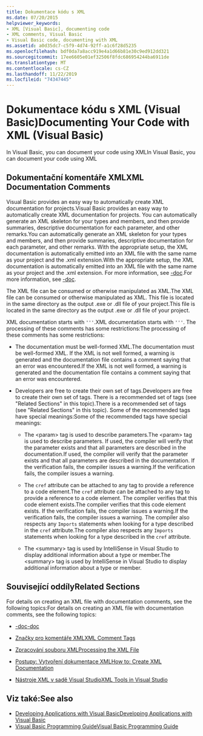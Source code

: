 ```yaml
---
title: Dokumentace kódu s XML
ms.date: 07/20/2015
helpviewer_keywords:
- XML [Visual Basic], documenting code
- XML comments, Visual Basic
- Visual Basic code, documenting with XML
ms.assetid: a0d35dc7-c5f9-4d74-92ff-a1c6f28d5235
ms.openlocfilehash: bdf0da7a8acc919e4a1d66b81e30c9ed912dd321
ms.sourcegitcommit: 17ee6605e01ef32506f8fdc686954244ba6911de
ms.translationtype: MT
ms.contentlocale: cs-CZ
ms.lasthandoff: 11/22/2019
ms.locfileid: "74347445"
---
```

# <a name="documenting-your-code-with-xml-visual-basic"></a><span data-ttu-id="7dc2d-102">Dokumentace kódu s XML (Visual Basic)</span><span class="sxs-lookup"><span data-stu-id="7dc2d-102">Documenting Your Code with XML (Visual Basic)</span></span>

<span data-ttu-id="7dc2d-103">In Visual Basic, you can document your code using XML</span><span class="sxs-lookup"><span data-stu-id="7dc2d-103">In Visual Basic, you can document your code using XML</span></span>

## <a name="xml-documentation-comments"></a><span data-ttu-id="7dc2d-104">Dokumentační komentáře XML</span><span class="sxs-lookup"><span data-stu-id="7dc2d-104">XML Documentation Comments</span></span>

<span data-ttu-id="7dc2d-105">Visual Basic provides an easy way to automatically create XML documentation for projects.</span><span class="sxs-lookup"><span data-stu-id="7dc2d-105">Visual Basic provides an easy way to automatically create XML documentation for projects.</span></span> <span data-ttu-id="7dc2d-106">You can automatically generate an XML skeleton for your types and members, and then provide summaries, descriptive documentation for each parameter, and other remarks.</span><span class="sxs-lookup"><span data-stu-id="7dc2d-106">You can automatically generate an XML skeleton for your types and members, and then provide summaries, descriptive documentation for each parameter, and other remarks.</span></span> <span data-ttu-id="7dc2d-107">With the appropriate setup, the XML documentation is automatically emitted into an XML file with the same name as your project and the .xml extension.</span><span class="sxs-lookup"><span data-stu-id="7dc2d-107">With the appropriate setup, the XML documentation is automatically emitted into an XML file with the same name as your project and the .xml extension.</span></span> <span data-ttu-id="7dc2d-108">For more information, see [-doc](../../../visual-basic/reference/command-line-compiler/doc.md).</span><span class="sxs-lookup"><span data-stu-id="7dc2d-108">For more information, see [-doc](../../../visual-basic/reference/command-line-compiler/doc.md).</span></span>

<span data-ttu-id="7dc2d-109">The XML file can be consumed or otherwise manipulated as XML.</span><span class="sxs-lookup"><span data-stu-id="7dc2d-109">The XML file can be consumed or otherwise manipulated as XML.</span></span> <span data-ttu-id="7dc2d-110">This file is located in the same directory as the output .exe or .dll file of your project.</span><span class="sxs-lookup"><span data-stu-id="7dc2d-110">This file is located in the same directory as the output .exe or .dll file of your project.</span></span>

<span data-ttu-id="7dc2d-111">XML documentation starts with `'''`.</span><span class="sxs-lookup"><span data-stu-id="7dc2d-111">XML documentation starts with `'''`.</span></span> <span data-ttu-id="7dc2d-112">The processing of these comments has some restrictions:</span><span class="sxs-lookup"><span data-stu-id="7dc2d-112">The processing of these comments has some restrictions:</span></span>

- <span data-ttu-id="7dc2d-113">The documentation must be well-formed XML.</span><span class="sxs-lookup"><span data-stu-id="7dc2d-113">The documentation must be well-formed XML.</span></span> <span data-ttu-id="7dc2d-114">If the XML is not well formed, a warning is generated and the documentation file contains a comment saying that an error was encountered.</span><span class="sxs-lookup"><span data-stu-id="7dc2d-114">If the XML is not well formed, a warning is generated and the documentation file contains a comment saying that an error was encountered.</span></span>

- <span data-ttu-id="7dc2d-115">Developers are free to create their own set of tags.</span><span class="sxs-lookup"><span data-stu-id="7dc2d-115">Developers are free to create their own set of tags.</span></span> <span data-ttu-id="7dc2d-116">There is a recommended set of tags (see "Related Sections" in this topic).</span><span class="sxs-lookup"><span data-stu-id="7dc2d-116">There is a recommended set of tags (see "Related Sections" in this topic).</span></span> <span data-ttu-id="7dc2d-117">Some of the recommended tags have special meanings:</span><span class="sxs-lookup"><span data-stu-id="7dc2d-117">Some of the recommended tags have special meanings:</span></span>

  - <span data-ttu-id="7dc2d-118">The \<param> tag is used to describe parameters.</span><span class="sxs-lookup"><span data-stu-id="7dc2d-118">The \<param> tag is used to describe parameters.</span></span> <span data-ttu-id="7dc2d-119">If used, the compiler will verify that the parameter exists and that all parameters are described in the documentation.</span><span class="sxs-lookup"><span data-stu-id="7dc2d-119">If used, the compiler will verify that the parameter exists and that all parameters are described in the documentation.</span></span> <span data-ttu-id="7dc2d-120">If the verification fails, the compiler issues a warning.</span><span class="sxs-lookup"><span data-stu-id="7dc2d-120">If the verification fails, the compiler issues a warning.</span></span>

  - <span data-ttu-id="7dc2d-121">The `cref` attribute can be attached to any tag to provide a reference to a code element.</span><span class="sxs-lookup"><span data-stu-id="7dc2d-121">The `cref` attribute can be attached to any tag to provide a reference to a code element.</span></span> <span data-ttu-id="7dc2d-122">The compiler verifies that this code element exists.</span><span class="sxs-lookup"><span data-stu-id="7dc2d-122">The compiler verifies that this code element exists.</span></span> <span data-ttu-id="7dc2d-123">If the verification fails, the compiler issues a warning.</span><span class="sxs-lookup"><span data-stu-id="7dc2d-123">If the verification fails, the compiler issues a warning.</span></span> <span data-ttu-id="7dc2d-124">The compiler also respects any `Imports` statements when looking for a type described in the `cref` attribute.</span><span class="sxs-lookup"><span data-stu-id="7dc2d-124">The compiler also respects any `Imports` statements when looking for a type described in the `cref` attribute.</span></span>

  - <span data-ttu-id="7dc2d-125">The \<summary> tag is used by IntelliSense in Visual Studio to display additional information about a type or member.</span><span class="sxs-lookup"><span data-stu-id="7dc2d-125">The \<summary> tag is used by IntelliSense in Visual Studio to display additional information about a type or member.</span></span>

## <a name="related-sections"></a><span data-ttu-id="7dc2d-126">Související oddíly</span><span class="sxs-lookup"><span data-stu-id="7dc2d-126">Related Sections</span></span>

<span data-ttu-id="7dc2d-127">For details on creating an XML file with documentation comments, see the following topics:</span><span class="sxs-lookup"><span data-stu-id="7dc2d-127">For details on creating an XML file with documentation comments, see the following topics:</span></span>

- [<span data-ttu-id="7dc2d-128">-doc</span><span class="sxs-lookup"><span data-stu-id="7dc2d-128">-doc</span></span>](../../../visual-basic/reference/command-line-compiler/doc.md)

- [<span data-ttu-id="7dc2d-129">Značky pro komentáře XML</span><span class="sxs-lookup"><span data-stu-id="7dc2d-129">XML Comment Tags</span></span>](../../../visual-basic/language-reference/xmldoc/index.md)

- [<span data-ttu-id="7dc2d-130">Zpracování souboru XML</span><span class="sxs-lookup"><span data-stu-id="7dc2d-130">Processing the XML File</span></span>](../../../visual-basic/programming-guide/program-structure/processing-the-xml-file.md)

- [<span data-ttu-id="7dc2d-131">Postupy: Vytvoření dokumentace XML</span><span class="sxs-lookup"><span data-stu-id="7dc2d-131">How to: Create XML Documentation</span></span>](../../../visual-basic/programming-guide/program-structure/how-to-create-xml-documentation.md)

- [<span data-ttu-id="7dc2d-132">Nástroje XML v sadě Visual Studio</span><span class="sxs-lookup"><span data-stu-id="7dc2d-132">XML Tools in Visual Studio</span></span>](/visualstudio/xml-tools/xml-tools-in-visual-studio)

## <a name="see-also"></a><span data-ttu-id="7dc2d-133">Viz také:</span><span class="sxs-lookup"><span data-stu-id="7dc2d-133">See also</span></span>

- [<span data-ttu-id="7dc2d-134">Developing Applications with Visual Basic</span><span class="sxs-lookup"><span data-stu-id="7dc2d-134">Developing Applications with Visual Basic</span></span>](../../../visual-basic/developing-apps/index.md)
- [<span data-ttu-id="7dc2d-135">Visual Basic Programming Guide</span><span class="sxs-lookup"><span data-stu-id="7dc2d-135">Visual Basic Programming Guide</span></span>](../../../visual-basic/programming-guide/index.md)
